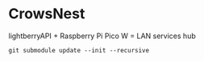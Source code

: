 # CrowsNest
lightberryAPI + Raspberry Pi Pico W = LAN services hub

```
git submodule update --init --recursive
```